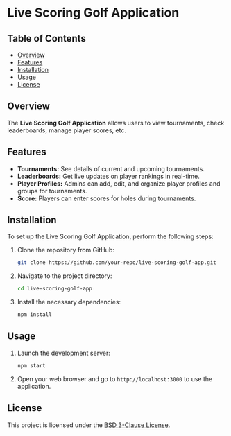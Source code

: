 # Live Scoring Golf Application

## Table of Contents
- [Overview](#overview)
- [Features](#features)
- [Installation](#installation)
- [Usage](#usage)
- [License](#license)

## Overview
The **Live Scoring Golf Application** allows users to view tournaments, check leaderboards, manage player scores, etc.

## Features
- **Tournaments:** See details of current and upcoming tournaments.
- **Leaderboards:** Get live updates on player rankings in real-time.
- **Player Profiles:** Admins can add, edit, and organize player profiles and groups for tournaments.
- **Score:** Players can enter scores for holes during tournaments.

## Installation
To set up the Live Scoring Golf Application, perform the following steps:

1. Clone the repository from GitHub:
   ```bash
   git clone https://github.com/your-repo/live-scoring-golf-app.git
   ```

2. Navigate to the project directory:
   ```bash
   cd live-scoring-golf-app
   ```

3. Install the necessary dependencies:
   ```bash
   npm install
   ```

## Usage
1. Launch the development server:
   ```bash
   npm start
   ```

2. Open your web browser and go to `http://localhost:3000` to use the application.

## License
This project is licensed under the [BSD 3-Clause License](LICENSE).